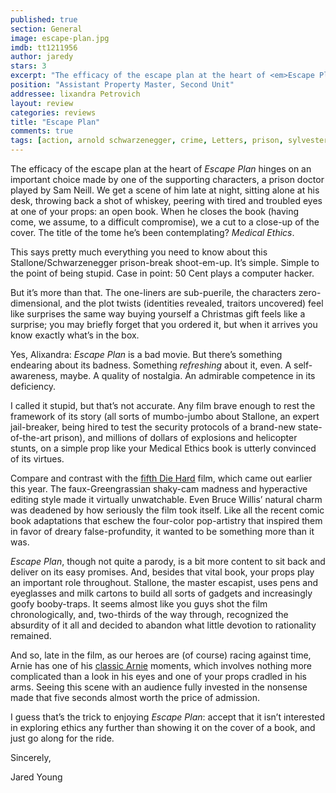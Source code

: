 ```yaml
---
published: true
section: General
image: escape-plan.jpg
imdb: tt1211956
author: jaredy 
stars: 3
excerpt: "The efficacy of the escape plan at the heart of <em>Escape Plan</em> hinges on an important choice made by one of the supporting characters, a prison doctor played by Sam Neill."
position: "Assistant Property Master, Second Unit"
addressee: lixandra Petrovich
layout: review
categories: reviews
title: "Escape Plan"
comments: true
tags: [action, arnold schwarzenegger, crime, Letters, prison, sylvester stallone]
---
```

<p>The efficacy of the escape plan at the heart of <em>Escape Plan</em> hinges on an important choice made by one of the supporting characters, a prison doctor played by Sam Neill. We get a scene of him late at night, sitting alone at his desk, throwing back a shot of whiskey, peering with tired and troubled eyes at one of your props: an open book. When he closes the book (having come, we assume, to a difficult compromise), we a cut to a close-up of the cover. The title of the tome he&rsquo;s been contemplating? <em>Medical Ethics</em>.</p>
<p>This says pretty much everything you need to know about this Stallone/Schwarzenegger prison-break shoot-em-up. It&rsquo;s simple. Simple to the point of being stupid. Case in point: 50 Cent plays a computer hacker.</p>
<p>But it&rsquo;s more than that. The one-liners are sub-puerile, the characters zero-dimensional, and the plot twists (identities revealed, traitors uncovered) feel like surprises the same way buying yourself a Christmas gift feels like a surprise; you may briefly forget that you ordered it, but when it arrives you know exactly what&#8217;s in the box.</p>
<p>Yes, Alixandra: <em>Escape Plan</em> is a bad movie. But there&rsquo;s something endearing about its badness. Something <em>refreshing</em> about it, even. A self-awareness, maybe. A quality of nostalgia. An admirable competence in its deficiency.</p>
<p>I called it stupid, but that&rsquo;s not accurate. Any film brave enough to rest the framework of its story (all sorts of mumbo-jumbo about Stallone, an expert jail-breaker, being hired to test the security protocols of a brand-new state-of-the-art prison), and millions of dollars of explosions and helicopter stunts, on a simple prop like your Medical Ethics book is utterly convinced of its virtues.</p>
<p>Compare and contrast with the <a href="/letters/2013/2/15/a-good-day-to-die-hard.html">fifth Die Hard</a> film, which came out earlier this year. The faux-Greengrassian shaky-cam madness and hyperactive editing style made it virtually unwatchable. Even Bruce Willis&rsquo; natural charm was deadened by how seriously the film took itself. Like all the recent comic book adaptations that eschew the four-color pop-artistry that inspired them in favor of dreary false-profundity, it wanted to be something more than it was. &nbsp;</p>
<p><em>Escape Plan</em>, though not quite a parody, is a bit more content to sit back and deliver on its easy promises. And, besides that vital book, your props play an important role throughout. Stallone, the master escapist, uses pens and eyeglasses and milk cartons to build all sorts of gadgets and increasingly goofy booby-traps. It seems almost like you guys shot the film chronologically, and, two-thirds of the way through, recognized the absurdity of it all and decided to abandon what little devotion to rationality remained.</p>
<p>And so, late in the film, as our heroes are (of course) racing against time, Arnie has one of his <a href="http://bit.ly/SJ5FYy">classic Arnie</a> moments, which involves nothing more complicated than a look in his eyes and one of your props cradled in his arms. Seeing this scene with an audience fully invested in the nonsense made that five seconds almost worth the price of admission.</p>
<p>I guess that&rsquo;s the trick to enjoying <em>Escape Plan</em>: accept that it isn&rsquo;t interested in exploring ethics any further than showing it on the cover of a book, and just go along for the ride.</p>
<p>Sincerely,</p>
<p>Jared Young</p>

